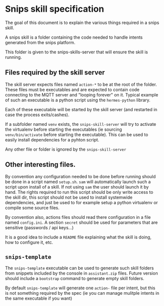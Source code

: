 # Snips skill specification
The goal of this document is to explain the various things required in a snips skill.

A snips skill is a folder containing the code needed to handle intents generated from the snips platform. 

This folder is given to the snips-skills-server that will ensure the skill is running.

## Files required by the skill server

The skill server expects files named `action-*` to be at the root of the folder. These files must be executables and are expected to contain code connecting to the MQTT server and "looping forever" on it. Typical example of such an executable is a python script using the `hermes-python` library.

Each of these executable will be started by the skill server (and restarted in case the process exits/cashes). 

If a subfolder named `venv` exists, the `snips-skill-server` will try to activate the virtualenv before starting the executables (ie sourcing `venv/bin/activate` before starting the executable). This can be used to easily install dependencies for a pyhton script.

Any other file or folder is ignored by the `snips-skill-server`

## Other interesting files.

By convention any configuration needed to be done before running should be done in a script named `setup.sh`. `sam` will automatically launch such a script upon install of a skill. If not using `sam` the user should launch it by hand. The rights required to run this script should be only write access to the skill dir, this script should not be used to install systemwide dependencies, and just be used to for example setup a python virtualenv or compile some source files.

By convention also, actions files should read there configuration in a file named `config.ini`. A section `secret` should be used for parameters that are sensitive (passwords / api keys...)

It is a good idea to include a `README` file explaining what the skill is doing, how to configure it, etc.

## `snips-template`

The `snips-template` executable can be used to generate such skill folders from snippets included by the console in `assistant.zip` files. Future version should include a `bootstrap` command to generate empty skill folders.

By default `snips-template` will generate one `action-` file per intent, but this is not something required by the spec (ie you can manage mulitple intents in the same executable if you want)

